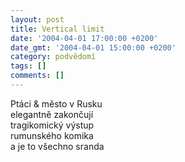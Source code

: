 ```yaml
---
layout: post
title: Vertical limit
date: '2004-04-01 17:00:00 +0200'
date_gmt: '2004-04-01 15:00:00 +0200'
category: podvědomí
tags: []
comments: []
---
```

<p>Ptáci &amp; město v Rusku<br>
elegantně zakončují<br>
tragikomický výstup<br>
rumunského komika<br>
a je to všechno sranda</p>
